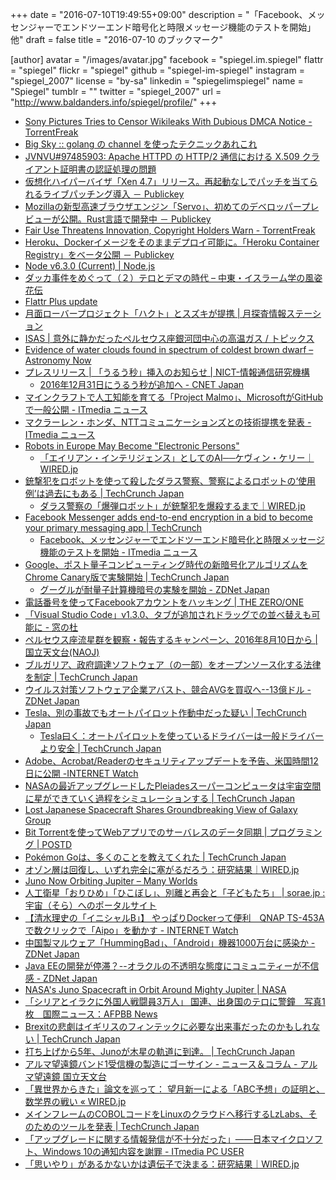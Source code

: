 +++
date = "2016-07-10T19:49:55+09:00"
description = "「Facebook、メッセンジャーでエンドツーエンド暗号化と時限メッセージ機能のテストを開始」他"
draft = false
title = "2016-07-10 のブックマーク"

[author]
  avatar = "/images/avatar.jpg"
  facebook = "spiegel.im.spiegel"
  flattr = "spiegel"
  flickr = "spiegel"
  github = "spiegel-im-spiegel"
  instagram = "spiegel_2007"
  license = "by-sa"
  linkedin = "spiegelimspiegel"
  name = "Spiegel"
  tumblr = ""
  twitter = "spiegel_2007"
  url = "http://www.baldanders.info/spiegel/profile/"
+++

- [Sony Pictures Tries to Censor Wikileaks With Dubious DMCA Notice - TorrentFreak](https://torrentfreak.com/sony-tries-censor-wikileaks-160709/)
- [Big Sky :: golang の channel を使ったテクニックあれこれ](http://mattn.kaoriya.net/software/lang/go/20160706165757.htm)
- [JVNVU#97485903: Apache HTTPD の HTTP/2 通信における X.509 クライアント証明書の認証処理の問題](http://jvn.jp/vu/JVNVU97485903/)
- [仮想化ハイパーバイザ「Xen 4.7」リリース。再起動なしでパッチを当てられるライブパッチング導入 － Publickey](http://www.publickey1.jp/blog/16/xen_47.html)
- [Mozillaの新型高速ブラウザエンジン「Servo」、初めてのデベロッパープレビューが公開。Rust言語で開発中 － Publickey](http://www.publickey1.jp/blog/16/mozillaservorust.html)
- [Fair Use Threatens Innovation, Copyright Holders Warn - TorrentFreak](https://torrentfreak.com/fair-use-threatens-innovation-copyright-holders-warn-160708/)
- [Heroku、Dockerイメージをそのままデプロイ可能に。「Heroku Container Registry」をベータ公開 － Publickey](http://www.publickey1.jp/blog/16/herokudockerheroku_container_registry.html)
- [Node v6.3.0 (Current) | Node.js](https://nodejs.org/en/blog/release/v6.3.0/)
- [ダッカ事件をめぐって（２）テロとデマの時代 – 中東・イスラーム学の風姿花伝](http://ikeuchisatoshi.com/%e3%83%80%e3%83%83%e3%82%ab%e4%ba%8b%e4%bb%b6%e3%82%92%e3%82%81%e3%81%90%e3%81%a3%e3%81%a6%ef%bc%88%ef%bc%92%ef%bc%89%e3%83%86%e3%83%ad%e3%81%a8%e3%83%87%e3%83%9e%e3%81%ae%e6%99%82%e4%bb%a3/)
- [Flattr Plus update](http://blog.flattr.net/2016/07/flattr-plus-update/)
- [月面ローバープロジェクト「ハクト」とスズキが提携 | 月探査情報ステーション](http://moonstation.jp/blog/lunarexp/hakuto/hakuto-made-corporate-partner-agreement-with-suzuki-motor-company)
- [ISAS | 意外に静かだったペルセウス座銀河団中心の高温ガス / トピックス](http://www.isas.jaxa.jp/j/topics/topics/2016/0707.shtml)
- [Evidence of water clouds found in spectrum of coldest brown dwarf – Astronomy Now](https://astronomynow.com/2016/07/07/evidence-of-water-clouds-found-in-spectrum-of-coldest-brown-dwarf/)
- [プレスリリース | 「うるう秒」挿入のお知らせ | NICT-情報通信研究機構](http://www.nict.go.jp/press/2016/07/08-1.html)
    - [2016年12月31日にうるう秒が追加へ - CNET Japan](http://japan.cnet.com/news/business/35085582/)
- [マインクラフトで人工知能を育てる「Project Malmo」、MicrosoftがGitHubで一般公開 - ITmedia ニュース](http://www.itmedia.co.jp/news/articles/1607/10/news022.html)
- [マクラーレン・ホンダ、NTTコミュニケーションズとの技術提携を発表 - ITmedia ニュース](http://www.itmedia.co.jp/news/articles/1607/10/news023.html)
- [Robots in Europe May Become "Electronic Persons"](http://futurism.com/robots-in-europe-may-become-electronic-persons/)
    - [「エイリアン・インテリジェンス」としてのAI──ケヴィン・ケリー｜WIRED.jp](http://wired.jp/2016/07/06/kk-column-1/)
- [銃撃犯をロボットを使って殺したダラス警察、警察によるロボットの‘使用例’は過去にもある | TechCrunch Japan](http://jp.techcrunch.com/2016/07/09/20160708police-use-bomb-robot-to-kill-suspect/)
    - [ダラス警察の「爆弾ロボット」が銃撃犯を爆殺するまで｜WIRED.jp](http://wired.jp/2016/07/10/is-it-ok-to-send/)
- [Facebook Messenger adds end-to-end encryption in a bid to become your primary messaging app | TechCrunch](https://techcrunch.com/2016/07/08/messenger-adds-end-to-end-encryption/)
    - [Facebook、メッセンジャーでエンドツーエンド暗号化と時限メッセージ機能のテストを開始 - ITmedia ニュース](http://www.itmedia.co.jp/news/articles/1607/09/news025.html)
- [Google、ポスト量子コンピューティング時代の新暗号化アルゴリズムをChrome Canary版で実験開始 | TechCrunch Japan](http://jp.techcrunch.com/2016/07/09/20160707google-starts-experimenting-with-quantum-secure-connections-in-chrome/)
    - [グーグルが耐量子計算機暗号の実験を開始 - ZDNet Japan](http://japan.zdnet.com/article/35085557/)
- [電話番号を使ってFacebookアカウントをハッキング | THE ZERO/ONE](https://the01.jp/p0002625/)
- [「Visual Studio Code」v1.3.0、タブが追加されドラッグでの並べ替えも可能に - 窓の杜](http://forest.watch.impress.co.jp/docs/news/1009434.html)
- [ペルセウス座流星群を観察・報告するキャンペーン、2016年8月10日から | 国立天文台(NAOJ)](http://www.nao.ac.jp/news/topics/2016/20160708-perseids.html)
- [ブルガリア、政府調達ソフトウェア（の一部）をオープンソース化する法律を制定 | TechCrunch Japan](http://jp.techcrunch.com/2016/07/08/20160705bulgaria-now-requires-some-government-software-to-be-open-source/)
- [ウイルス対策ソフトウェア企業アバスト、競合AVGを買収へ--13億ドル - ZDNet Japan](http://japan.zdnet.com/article/35085586/)
- [Tesla、別の事故でもオートパイロット作動中だった疑い | TechCrunch Japan](http://jp.techcrunch.com/2016/07/07/20160706another-tesla-crashes-in-autopilot-mode/)
    - [Tesla曰く：オートパイロットを使っているドライバーは一般ドライバーより安全 | TechCrunch Japan](http://jp.techcrunch.com/2016/07/08/automotive-fortune-tesla20160706tesla-says-drivers-using-autopilot-remain-safer-than-regular-drivers/)
- [Adobe、Acrobat/Readerのセキュリティアップデートを予告、米国時間12日に公開 -INTERNET Watch](http://internet.watch.impress.co.jp/docs/news/1009379.html)
- [NASAの最近アップグレードしたPleiadesスーパーコンピュータは宇宙空間に星ができていく過程をシミュレーションする | TechCrunch Japan](http://jp.techcrunch.com/2016/07/07/20160706nasas-newly-upgraded-pleiades-supercomputer-delves-into-the-mysteries-of-star-formation/)
- [Lost Japanese Spacecraft Shares Groundbreaking View of Galaxy Group](http://www.space.com/33358-hitomi-spacecraft-observes-galaxy-stirring.html)
- [Bit Torrentを使ってWebアプリでのサーバレスのデータ同期 | プログラミング | POSTD](http://postd.cc/serverless-sync-in-web-apps/)
- [Pokémon Goは、多くのことを教えてくれた | TechCrunch Japan](http://jp.techcrunch.com/2016/07/07/20160706pokemon-go-an-education/)
- [オゾン層は回復し、いずれ完全に塞がるだろう：研究結果｜WIRED.jp](http://wired.jp/2016/07/05/ozone-layer-healing/)
- [Juno Now Orbiting Jupiter – Many Worlds](http://www.manyworlds.space/index.php/2016/07/05/juno-now-orbiting-jupiter/)
- [人工衛星「おりひめ」「ひこぼし」、別離と再会と「子どもたち」 | sorae.jp : 宇宙（そら）へのポータルサイト](http://sorae.jp/02/2016_07_07_ets7.html)
- [【清水理史の「イニシャルB」】 やっぱりDockerって便利　QNAP TS-453Aで数クリックで「Aipo」を動かす - INTERNET Watch](http://internet.watch.impress.co.jp/docs/column/shimizu/1008410.html)
- [中国製マルウェア「HummingBad」、「Android」機器1000万台に感染か - ZDNet Japan](http://japan.zdnet.com/article/35085407/)
- [Java EEの開発が停滞？--オラクルの不透明な態度にコミュニティーが不信感 - ZDNet Japan](http://japan.zdnet.com/article/35085410/)
- [NASA's Juno Spacecraft in Orbit Around Mighty Jupiter | NASA](https://www.nasa.gov/press-release/nasas-juno-spacecraft-in-orbit-around-mighty-jupiter)
- [「シリアとイラクに外国人戦闘員3万人」 国連、出身国のテロに警鐘　写真1枚　国際ニュース：AFPBB News](http://www.afpbb.com/articles/-/3092984)
- [Brexitの悲劇はイギリスのフィンテックに必要な出来事だったのかもしれない | TechCrunch Japan](http://jp.techcrunch.com/2016/07/06/20160704opinion-brexit-is-a-tragedy-but-it-could-be-the-making-of-uk-fintech/)
- [打ち上げから5年、Junoが木星の軌道に到達。 | TechCrunch Japan](http://jp.techcrunch.com/2016/07/06/20160704after-five-years-juno-arrives-in-orbit-around-jupiter/)
- [アルマ望遠鏡バンド1受信機の製造にゴーサイン - ニュース＆コラム - アルマ望遠鏡 国立天文台](http://alma.mtk.nao.ac.jp/j/news/info/2016/07061_4.html)
- [「異世界からきた」論文を巡って： 望月新一による「ABC予想」の証明と、数学界の戦い « WIRED.jp](http://wired.jp/special/2016/shinichi-mochizuki/)
- [メインフレームのCOBOLコードをLinuxのクラウドへ移行するLzLabs、そのためのツールを発表 | TechCrunch Japan](http://jp.techcrunch.com/2016/07/06/20160705lzlabs-launches-product-to-move-mainframe-cobol-code-to-linux-cloud/)
- [「アップグレードに関する情報発信が不十分だった」――日本マイクロソフト、Windows 10の通知内容を謝罪 - ITmedia PC USER](http://www.itmedia.co.jp/pcuser/articles/1607/05/news157.html)
- [「思いやり」があるかないかは遺伝子で決まる：研究結果｜WIRED.jp](http://wired.jp/2016/07/04/nice-or-nasty/)
